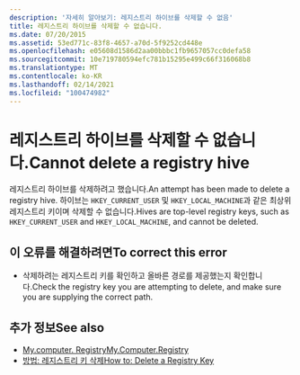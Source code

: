 ```yaml
---
description: '자세히 알아보기: 레지스트리 하이브를 삭제할 수 없음'
title: 레지스트리 하이브를 삭제할 수 없습니다.
ms.date: 07/20/2015
ms.assetid: 53ed771c-83f8-4657-a70d-5f9252cd448e
ms.openlocfilehash: e05608d1586d2aa00bbbc1fb9657057cc0defa58
ms.sourcegitcommit: 10e719780594efc781b15295e499c66f316068b8
ms.translationtype: MT
ms.contentlocale: ko-KR
ms.lasthandoff: 02/14/2021
ms.locfileid: "100474982"
---
```

# <a name="cannot-delete-a-registry-hive"></a><span data-ttu-id="eefe9-103">레지스트리 하이브를 삭제할 수 없습니다.</span><span class="sxs-lookup"><span data-stu-id="eefe9-103">Cannot delete a registry hive</span></span>

<span data-ttu-id="eefe9-104">레지스트리 하이브를 삭제하려고 했습니다.</span><span class="sxs-lookup"><span data-stu-id="eefe9-104">An attempt has been made to delete a registry hive.</span></span> <span data-ttu-id="eefe9-105">하이브는 `HKEY_CURRENT_USER` 및 `HKEY_LOCAL_MACHINE`과 같은 최상위 레지스트리 키이며 삭제할 수 없습니다.</span><span class="sxs-lookup"><span data-stu-id="eefe9-105">Hives are top-level registry keys, such as `HKEY_CURRENT_USER` and `HKEY_LOCAL_MACHINE`, and cannot be deleted.</span></span>  
  
## <a name="to-correct-this-error"></a><span data-ttu-id="eefe9-106">이 오류를 해결하려면</span><span class="sxs-lookup"><span data-stu-id="eefe9-106">To correct this error</span></span>  
  
- <span data-ttu-id="eefe9-107">삭제하려는 레지스트리 키를 확인하고 올바른 경로를 제공했는지 확인합니다.</span><span class="sxs-lookup"><span data-stu-id="eefe9-107">Check the registry key you are attempting to delete, and make sure you are supplying the correct path.</span></span>  
  
## <a name="see-also"></a><span data-ttu-id="eefe9-108">추가 정보</span><span class="sxs-lookup"><span data-stu-id="eefe9-108">See also</span></span>

- [<span data-ttu-id="eefe9-109">My.computer. Registry</span><span class="sxs-lookup"><span data-stu-id="eefe9-109">My.Computer.Registry</span></span>](xref:Microsoft.VisualBasic.MyServices.RegistryProxy)
- [<span data-ttu-id="eefe9-110">방법: 레지스트리 키 삭제</span><span class="sxs-lookup"><span data-stu-id="eefe9-110">How to: Delete a Registry Key</span></span>](../developing-apps/programming/computer-resources/how-to-delete-a-registry-key.md)
